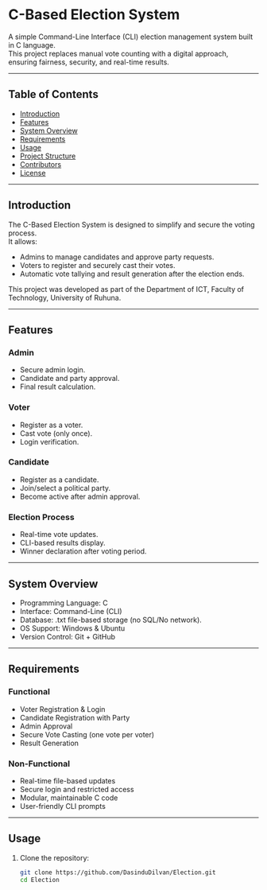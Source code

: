 # C-Based Election System

A simple Command-Line Interface (CLI) election management system built in C language.  
This project replaces manual vote counting with a digital approach, ensuring fairness, security, and real-time results.

---

## Table of Contents
- [Introduction](#introduction)  
- [Features](#features)  
- [System Overview](#system-overview)  
- [Requirements](#requirements)  
- [Usage](#usage)  
- [Project Structure](#project-structure)  
- [Contributors](#contributors)  
- [License](#license)  

---

## Introduction
The C-Based Election System is designed to simplify and secure the voting process.  
It allows:
- Admins to manage candidates and approve party requests.  
- Voters to register and securely cast their votes.  
- Automatic vote tallying and result generation after the election ends.  

This project was developed as part of the Department of ICT, Faculty of Technology, University of Ruhuna.

---

## Features
### Admin
- Secure admin login.  
- Candidate and party approval.  
- Final result calculation.  

### Voter
- Register as a voter.  
- Cast vote (only once).  
- Login verification.  

### Candidate
- Register as a candidate.  
- Join/select a political party.  
- Become active after admin approval.  

### Election Process
- Real-time vote updates.  
- CLI-based results display.  
- Winner declaration after voting period.  

---

## System Overview
- Programming Language: C  
- Interface: Command-Line (CLI)  
- Database: .txt file-based storage (no SQL/No network).  
- OS Support: Windows & Ubuntu  
- Version Control: Git + GitHub  

---

## Requirements
### Functional
- Voter Registration & Login  
- Candidate Registration with Party  
- Admin Approval  
- Secure Vote Casting (one vote per voter)  
- Result Generation  

### Non-Functional
- Real-time file-based updates  
- Secure login and restricted access  
- Modular, maintainable C code  
- User-friendly CLI prompts  

---

## Usage
1. Clone the repository:
   ```bash
   git clone https://github.com/DasinduDilvan/Election.git
   cd Election
